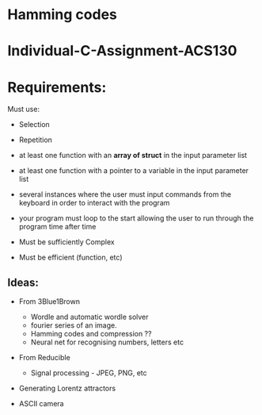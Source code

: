 # Hamming codes

# Individual-C-Assignment-ACS130

# Requirements:
Must use:
- Selection 
- Repetition
- at least one function with an **array of struct** in the input parameter list
- at least one function with a pointer to a variable in the input parameter list
- several instances where the user must input commands from the keyboard in order to interact with the program
- your program must loop to the start allowing the user to run through the program time after time

- Must be sufficiently Complex
- Must be efficient (function, etc)

## Ideas:
- From 3Blue1Brown 
  - Wordle and automatic wordle solver 
  - fourier series of an image.
  - Hamming codes and compression ??
  - Neural net for recognising numbers, letters etc
 
- From Reducible
  - Signal processing - JPEG, PNG, etc 


- Generating Lorentz attractors
- ASCII camera
